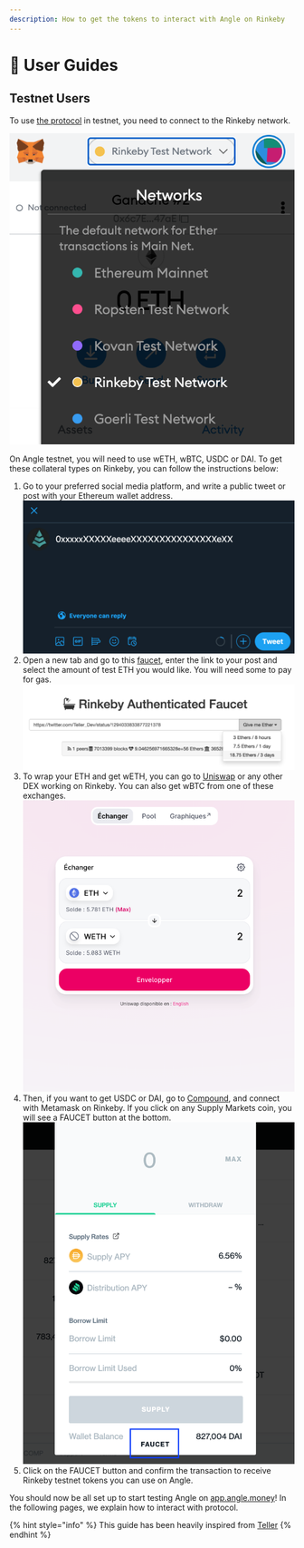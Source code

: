 ```yaml
---
description: How to get the tokens to interact with Angle on Rinkeby
---
```


# 📔 User Guides

## Testnet Users

To use [the protocol](https://app.angle.money) in testnet, you need to connect to the Rinkeby network.

![Metamask Rinkeby](../../.gitbook/assets/metamask-rinkeby-userguide.jpg)

On Angle testnet, you will need to use wETH, wBTC, USDC or DAI. To get these collateral types on Rinkeby, you can follow the instructions below:

1. Go to your preferred social media platform, and write a public tweet or post with your Ethereum wallet address.
![Ethereum Address Tweet](../../.gitbook/assets/tweet-address-userguide.png)
2. Open a new tab and go to this [faucet](https://faucet.rinkeby.io/), enter the link to your post and select the amount of test ETH you would like. You will need some to pay for gas.
![Faucet](../../.gitbook/assets/rinkeby-ethfaucet-userguide.png)
3. To wrap your ETH and get wETH, you can go to [Uniswap](https://app.uniswap.org) or any other DEX working on Rinkeby. You can also get wBTC from one of these exchanges.
![Uniswap](../../.gitbook/assets/uniswap-weth.png)
4. Then, if you want to get USDC or DAI, go to [Compound](https://app.compound.finance/), and connect with Metamask on Rinkeby. If you click on any Supply Markets coin, you will see a FAUCET button at the bottom.
![Compound Faucet](../../.gitbook/assets/compound-daifaucet-userguide.png)
5. Click on the FAUCET button and confirm the transaction to receive Rinkeby testnet tokens you can use on Angle.

You should now be all set up to start testing Angle on [app.angle.money](https://app.angle.money)! In the following pages, we explain how to interact with protocol.

{% hint style="info" %}
This guide has been heavily inspired from [Teller](https://teller.gitbook.io/teller-1/testing-guide/getting-testnet-tokens-rinkeby)
{% endhint %}
